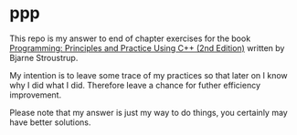 ppp
===

This repo is my answer to end of chapter exercises for the book [Programming: Principles and Practice Using C++ (2nd Edition)](http://www.amazon.com/Programming-Principles-Practice-Using-Edition/dp/0321992784) written by Bjarne Stroustrup.

My intention is to leave some trace of my practices so that later on I know why I did what I did. Therefore leave a chance for futher efficiency improvement. 

Please note that my answer is just my way to do things, you certainly may have better solutions. 

